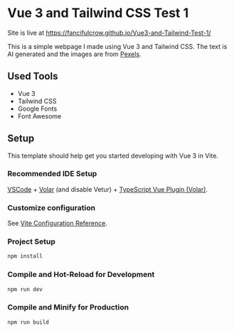 # Vue 3 and Tailwind CSS Test 1

Site is live at https://fancifulcrow.github.io/Vue3-and-Tailwind-Test-1/

This is a simple webpage I made using Vue 3 and Tailwind CSS. The text is AI generated and the images are from [Pexels](https://pexels.com).

## Used Tools
- Vue 3
- Tailwind CSS
- Google Fonts
- Font Awesome


## Setup

This template should help get you started developing with Vue 3 in Vite.

### Recommended IDE Setup

[VSCode](https://code.visualstudio.com/) + [Volar](https://marketplace.visualstudio.com/items?itemName=Vue.volar) (and disable Vetur) + [TypeScript Vue Plugin (Volar)](https://marketplace.visualstudio.com/items?itemName=Vue.vscode-typescript-vue-plugin).

### Customize configuration

See [Vite Configuration Reference](https://vitejs.dev/config/).

### Project Setup

```sh
npm install
```

### Compile and Hot-Reload for Development

```sh
npm run dev
```

### Compile and Minify for Production

```sh
npm run build
```
